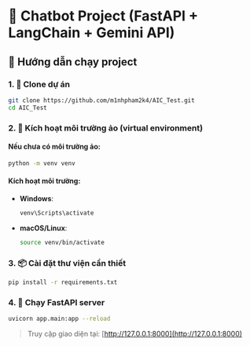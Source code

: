 
# 🤖 Chatbot Project (FastAPI + LangChain + Gemini API)

## 🚀 Hướng dẫn chạy project

### 1. 🌱 Clone dự án
```bash
git clone https://github.com/m1nhpham2k4/AIC_Test.git
cd AIC_Test
```

### 2. 🐍 Kích hoạt môi trường ảo (virtual environment)

#### Nếu chưa có môi trường ảo:
```bash
python -m venv venv
```

#### Kích hoạt môi trường:
- **Windows**:
  ```bash
  venv\Scripts\activate
  ```
- **macOS/Linux**:
  ```bash
  source venv/bin/activate
  ```

### 3. 📦 Cài đặt thư viện cần thiết
```bash
pip install -r requirements.txt
```

### 4. 🚦 Chạy FastAPI server
```bash
uvicorn app.main:app --reload
```

> Truy cập giao diện tại: [http://127.0.0.1:8000](http://127.0.0.1:8000)
